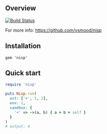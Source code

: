 ## Overview

[![Build Status](https://travis-ci.org/ysmood/ruby-nisp.svg)](https://travis-ci.org/ysmood/ruby-nisp)

For more info: https://github.com/ysmood/nisp

## Installation

```
gem 'nisp'
```

## Quick start

```ruby
require 'nisp'

puts Nisp.run(
  ast: ['+', 1, 2],
  env: 1,
  sandbox: {
    '+' => ->(a, b) { a + b + self }
  }
)
# output: 4
```
